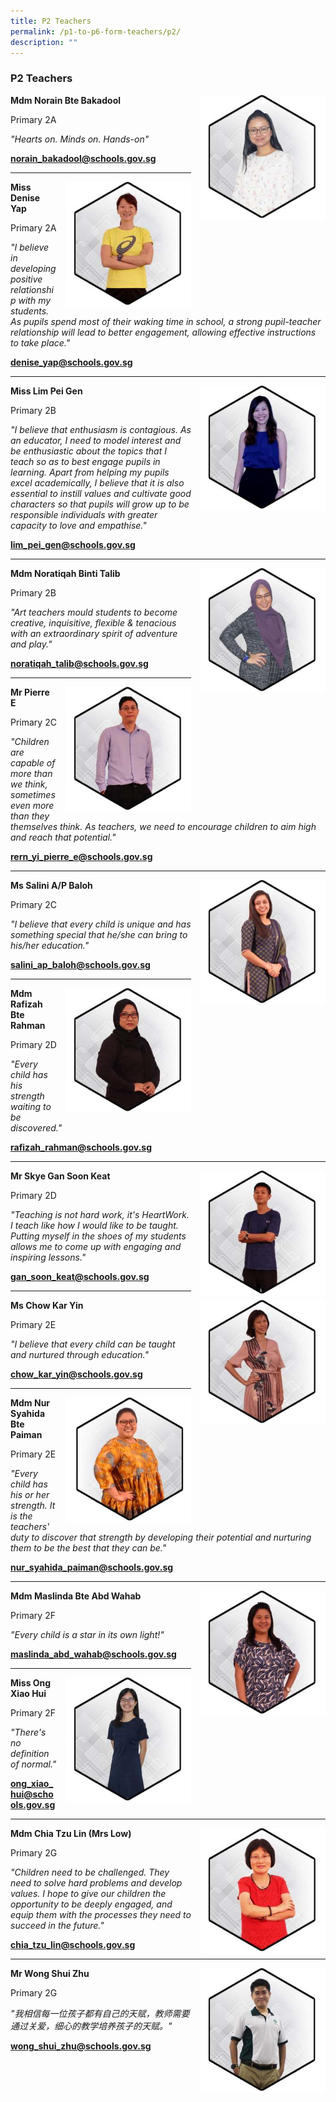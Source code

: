 ```yaml
---
title: P2 Teachers
permalink: /p1-to-p6-form-teachers/p2/
description: ""
---
```

### P2 Teachers

<img src="/images/ft22.png" style="width:200px;height:200px;margin-left:15px;" align = "right"> **Mdm Norain Bte Bakadool**

Primary 2A

  

_"Hearts on. Minds on. Hands-on"_

[**norain\_bakadool@schools.gov.sg**](mailto:norain_bakadool@schools.gov.sg)

* * *

<img src="/images/ft23.png" style="width:200px;height:200px;margin-left:15px;" align = "right"> **Miss Denise Yap**

Primary 2A


_"I believe in developing positive relationship with my students. As pupils spend most of their waking time in school, a strong pupil-teacher relationship will lead to better engagement, allowing effective instructions to take place."_

[**denise\_yap@schools.gov.sg**](mailto:denise_yap@schools.gov.sg)

* * *

<img src="/images/ft24.png" style="width:200px;height:200px;margin-left:15px;" align = "right"> **Miss Lim Pei Gen**

Primary 2B

_"I believe that enthusiasm is contagious. As an educator, I need to model interest and be enthusiastic about the topics that I teach so as to best engage pupils in learning. Apart from helping my pupils excel academically, I believe that it is also essential to instill values and cultivate good characters so that pupils will grow up to be responsible individuals with greater capacity to love and empathise."_

[**lim\_pei\_gen@schools.gov.sg**](mailto:lim_pei_gen@schools.gov.sg)

* * *

<img src="/images/ft25.png" style="width:200px;height:200px;margin-left:15px;" align = "right"> **Mdm Noratiqah Binti Talib**

Primary 2B

  

_"Art teachers mould students to become creative, inquisitive, flexible & tenacious with an extraordinary spirit of adventure and play."_

[**noratiqah\_talib@schools.gov.sg**](mailto:noratiqah_talib@schools.gov.sg)

* * *

<img src="/images/ft26.png" style="width:200px;height:200px;margin-left:15px;" align = "right"> **Mr Pierre E**

Primary 2C

_"Children are capable of more than we think, sometimes even more than they themselves think. As teachers, we need to encourage children to aim high and reach that potential."_

[**rern\_yi\_pierre\_e@schools.gov.sg**](mailto:rern_yi_pierre_e@schools.gov.sg)

* * *

<img src="/images/ft27.png" style="width:200px;height:200px;margin-left:15px;" align = "right"> **Ms Salini A/P Baloh** 

Primary 2C


_"I believe that every child is unique and has something special that he/she can bring to his/her education."_

[**salini\_ap\_baloh@schools.gov.sg**](mailto:salini_ap_baloh@schools.gov.sg)

* * *

<img src="/images/ft28.png" style="width:200px;height:200px;margin-left:15px;" align = "right"> **Mdm Rafizah Bte Rahman**  

Primary 2D

_"Every child has his strength waiting to be discovered."_

[**rafizah\_rahman@schools.gov.sg**](mailto:rafizah_rahman@schools.gov.sg)

* * *

<img src="/images/ft29.png" style="width:200px;height:200px;margin-left:15px;" align = "right"> **Mr Skye Gan Soon Keat**

Primary 2D

_"Teaching is not hard work, it's HeartWork. I teach like how I would like to be taught. Putting myself in the shoes of my students allows me to come up with engaging and inspiring lessons."_

[**gan\_soon\_keat@schools.gov.sg**](mailto:gan_soon_keat@schools.gov.sg)

* * *

<img src="/images/ft30.png" style="width:200px;height:200px;margin-left:15px;" align = "right"> **Ms Chow Kar Yin**

Primary 2E

_"I believe that every child can be taught and nurtured through education."_

[**chow\_kar\_yin@schools.gov.sg**](mailto:chow_kar_yin@schools.gov.sg)

* * *

<img src="/images/ft31.png" style="width:200px;height:200px;margin-left:15px;" align = "right"> **Mdm Nur Syahida Bte Paiman**

Primary 2E

_"Every child has his or her strength. It is the teachers' duty to discover that strength by developing their potential and nurturing them to be the best that they can be."_

[**nur\_syahida\_paiman@schools.gov.sg**](mailto:nur_syahida_paiman@schools.gov.sg)

* * *

<img src="/images/ft32.png" style="width:200px;height:200px;margin-left:15px;" align = "right"> **Mdm Maslinda Bte Abd Wahab**

Primary 2F

_"Every child is a star in its own light!"_

[**maslinda\_abd\_wahab@schools.gov.sg**](mailto:maslinda_abd_wahab@schools.gov.sg)

* * *

<img src="/images/ft33.png" style="width:200px;height:200px;margin-left:15px;" align = "right"> **Miss Ong Xiao Hui**

Primary 2F

_"There's no definition of normal."_

[**ong\_xiao\_hui@schools.gov.sg**](mailto:ong_xiao_hui@schools.gov.sg)

* * *

<img src="/images/ft34.png" style="width:200px;height:200px;margin-left:15px;" align = "right"> **Mdm Chia Tzu Lin (Mrs Low)**

Primary 2G

_"Children need to be challenged. They need to solve hard problems and develop values. I hope to give our children the opportunity to be deeply engaged, and equip them with the processes they need to succeed in the future."_

[**chia\_tzu\_lin@schools.gov.sg**](mailto:chia_tzu_lin@schools.gov.sg)

* * *

<img src="/images/ft35.png" style="width:200px;height:200px;margin-left:15px;" align = "right"> **Mr Wong Shui Zhu** 

Primary 2G

_"我相信每一位孩子都有自己的天赋，教师需要通过关爱，细心的教学培养孩子的天赋。"_

[**wong\_shui\_zhu@schools.gov.sg**](mailto:wong\_shui\_zhu@schools.gov.sg)
